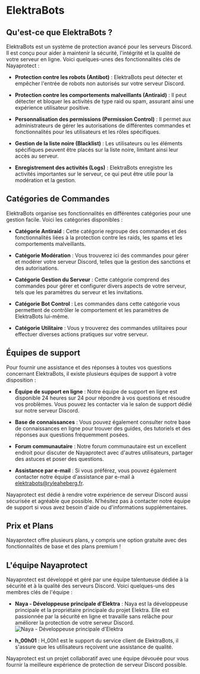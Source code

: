 # ElektraBots

## Qu'est-ce que ElektraBots ?

ElektraBots est un système de protection avancé pour les serveurs Discord. Il est conçu pour aider à maintenir la sécurité, l'intégrité et la qualité de votre serveur en ligne. Voici quelques-unes des fonctionnalités clés de Nayaprotect :

- **Protection contre les robots (Antibot)** : ElektraBots peut détecter et empêcher l'entrée de robots non autorisés sur votre serveur Discord.

- **Protection contre les comportements malveillants (Antiraid)** : Il peut détecter et bloquer les activités de type raid ou spam, assurant ainsi une expérience utilisateur positive.

- **Personnalisation des permissions (Permission Control)** : Il permet aux administrateurs de gérer les autorisations de différentes commandes et fonctionnalités pour les utilisateurs et les rôles spécifiques.

- **Gestion de la liste noire (Blacklist)** : Les utilisateurs ou les éléments spécifiques peuvent être placés sur la liste noire, limitant ainsi leur accès au serveur.

- **Enregistrement des activités (Logs)** : ElektraBots enregistre les activités importantes sur le serveur, ce qui peut être utile pour la modération et la gestion.

## Catégories de Commandes

ElektraBots organise ses fonctionnalités en différentes catégories pour une gestion facile. Voici les catégories disponibles :

- **Catégorie Antiraid** : Cette catégorie regroupe des commandes et des fonctionnalités liées à la protection contre les raids, les spams et les comportements malveillants.

- **Catégorie Modération** : Vous trouverez ici des commandes pour gérer et modérer votre serveur Discord, telles que la gestion des sanctions et des autorisations.

- **Catégorie Gestion du Serveur** : Cette catégorie comprend des commandes pour gérer et configurer divers aspects de votre serveur, tels que les paramètres du serveur et les invitations.

- **Catégorie Bot Control** : Les commandes dans cette catégorie vous permettent de contrôler le comportement et les paramètres de ElektraBots lui-même.

- **Catégorie Utilitaire** : Vous y trouverez des commandes utilitaires pour effectuer diverses actions pratiques sur votre serveur.

## Équipes de support

Pour fournir une assistance et des réponses à toutes vos questions concernant ElektraBots, il existe plusieurs équipes de support à votre disposition :

- **Équipe de support en ligne** : Notre équipe de support en ligne est disponible 24 heures sur 24 pour répondre à vos questions et résoudre vos problèmes. Vous pouvez les contacter via le salon de support dédié sur notre serveur Discord.

- **Base de connaissances** : Vous pouvez également consulter notre base de connaissances en ligne pour trouver des guides, des tutoriels et des réponses aux questions fréquemment posées.

- **Forum communautaire** : Notre forum communautaire est un excellent endroit pour discuter de Nayaprotect avec d'autres utilisateurs, partager des astuces et poser des questions.

- **Assistance par e-mail** : Si vous préférez, vous pouvez également contacter notre équipe d'assistance par e-mail à elektrabots@ryleaheberg.fr.

Nayaprotect est dédié à rendre votre expérience de serveur Discord aussi sécurisée et agréable que possible. N'hésitez pas à contacter notre équipe de support si vous avez besoin d'aide ou d'informations supplémentaires.

## Prix et Plans

Nayaprotect offre plusieurs plans, y compris une option gratuite avec des fonctionnalités de base et des plans premium !

## L'équipe Nayaprotect

Nayaprotect est développé et géré par une équipe talentueuse dédiée à la sécurité et à la qualité des serveurs Discord. Voici quelques-uns des membres clés de l'équipe :

- **Naya - Développeuse principale d'Elektra** : Naya est la développeuse principale et la propriétaire principale du projet Elektra. Elle est passionnée par la sécurité en ligne et travaille sans relâche pour améliorer la protection de votre serveur Discord.
![Naya - Développeuse principale d'Elektra](https://discord.c99.nl/widget/theme-1/1142148870177038487.png)

- **h_00h01** : H_00h1 est le support du service client de ElektraBots, il s'assure que les utilisateurs reçoivent une assistance de qualité.

Nayaprotect est un projet collaboratif avec une équipe dévouée pour vous fournir la meilleure expérience de protection de serveur Discord possible.

